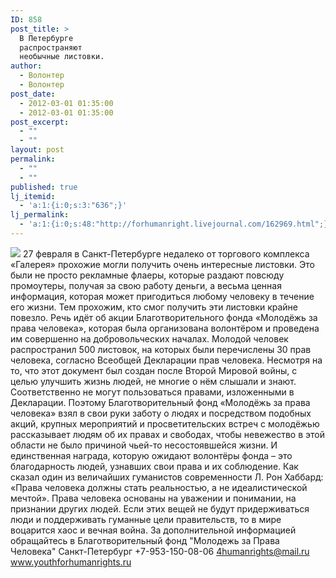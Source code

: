 ```yaml
---
ID: 858
post_title: >
  В Петербурге
  распространяют
  необычные листовки.
author:
  - Волонтер
  - Волонтер
post_date:
  - 2012-03-01 01:35:00
  - 2012-03-01 01:35:00
post_excerpt:
  - ""
  - ""
layout: post
permalink:
  - ""
  - ""
published: true
lj_itemid:
  - 'a:1:{i:0;s:3:"636";}'
lj_permalink:
  - 'a:1:{i:0;s:48:"http://forhumanright.livejournal.com/162969.html";}'
---
```


<img src="http://cs5338.vk.com/u132145096/132409092/x_5b26039f.jpg" /> 27 февраля в Санкт-Петербурге недалеко от торгового комплекса «Галерея» прохожие могли получить очень интересные листовки. Это были не просто рекламные флаеры, которые раздают повсюду промоутеры, получая за свою работу деньги, а весьма ценная информация, которая может пригодиться любому человеку в течение его жизни. Тем прохожим, кто смог получить эти листовки крайне повезло. 
Речь идёт об акции Благотворительного фонда «Молодёжь за права человека», которая была организована волонтёром и проведена им совершенно на добровольческих началах. Молодой человек распространил 500 листовок, на которых были перечислены 30 прав человека, согласно Всеобщей Декларации прав человека. Несмотря на то, что этот документ был создан после Второй Мировой войны, с целью улучшить жизнь людей, не многие о нём слышали и знают. Соответственно не могут пользоваться правами, изложенными в Декларации. Поэтому Благотворительный фонд «Молодёжь за права человека» взял в свои руки заботу о людях и посредством подобных акций, крупных мероприятий и просветительских встреч с молодёжью рассказывает людям об их правах и свободах, чтобы невежество в этой области не было причиной чьей-то несостоявшейся жизни. И единственная награда, которую ожидают волонтёры фонда – это благодарность людей, узнавших свои права и их соблюдение. 
Как сказал один из величайших гуманистов современности Л. Рон Хаббард: «Права человека должны стать реальностью, а не идеалистической мечтой». Права человека основаны на уважении и понимании, на признании других людей.  Если этих вещей не будут придерживаться люди и поддерживать гуманные цели правительств, то в мире воцарится хаос и вечная война. 
За дополнительной информацией обращайтесь в
Благотворительный фонд
"Молодежь за Права Человека" Санкт-Петербург 
+7-953-150-08-06 
4humanrights@mail.ru
www.youthforhumanrights.ru